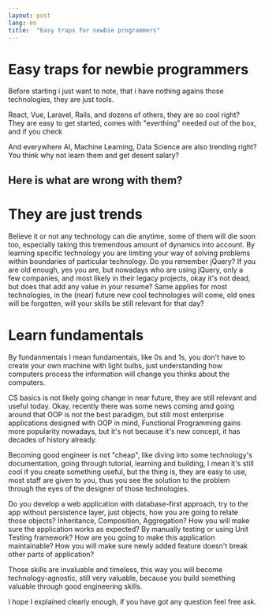 ```yaml
---
layout: post
lang: en
title:  "Easy traps for newbie programmers"
---
```


# Easy traps for newbie programmers

Before starting i just want to note, that i have nothing agains those technologies, they are just tools.

React, Vue, Laravel, Rails, and dozens of others, they are so cool right? They are easy to get started, comes with "everthing" needed out of the box, and if you check 

And everywhere AI, Machine Learning, Data Science are also trending right? You think why not learn them and get desent salary?


## Here is what are wrong with them?

# They are just trends
Believe it or not any technology can die anytime, some of them will die soon too, especially taking this tremendous amount of dynamics into account. By learning specific 
technology you are limiting your way of solving problems within boundaries of particular technology. Do you remember jQuery? If you are old enough, yes you are,
but nowadays who are using jQuery, only a few companies, and most likely in their legacy projects, okay it's not dead, but does that add any value in your resume? 
Same applies for most technologies, in the (near) future new cool technologies will come, old ones will be forgotten, will your skills be still relevant for that day?

# Learn fundamentals
By fundanmentals I mean fundamentals, like 0s and 1s, you don't have to create your own machine with light bulbs, just understanding how computers process the information will
change you thinks about the computers.

CS basics is not likely going change in near future, they are still relevant and useful today. Okay, recently there was some news coming
amd going around that OOP is not the best paradigm, but still most enterprise applications designed with OOP in mind, Functional Programming gains more popularity nowadays,
but it's not because it's new concept, it has decades of history already.

Becoming good engineer is not "cheap", like diving into some technology's documentation, going through tutorial, learning and building, I mean it's still cool if you create
something useful, but the thing is, they are easy to use, most staff are given to you, thus you see the solution to the problem through the eyes of the designer of those technologies.

Do you develop a web application with database-first approach, try to the app without persistence layer, just objects, how you are going to relate those objects? Inheritance, Composition,
Aggregation? How you will make sure the application works as expected? By manually testing or using Unit Testing framework? How are you going to make this application maintainable? How
you will make sure newly added feature doesn't break other parts of application?

Those skills are invaluable and timeless, this way you will become technology-agnostic, still very valuable, because you build something valuable through good engineering skills.


I hope I explained clearly enough, if you have got any question feel free ask.

